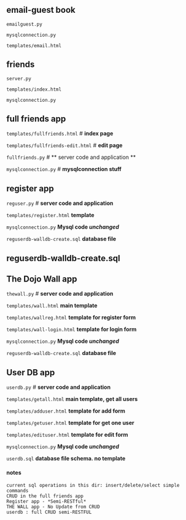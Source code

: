 ## email-guest book

`emailguest.py`

`mysqlconnection.py`  

`templates/email.html`

## friends

`server.py`

`templates/index.html`

`mysqlconnection.py`

## full friends app

`templates/fullfriends.html`  # **index page**

`templates/fullfriends-edit.html` # **edit page**

`fullfriends.py`  # ** server code and application **

`mysqlconnection.py` #  **mysqlconnection stuff**

## register app

`reguser.py`    # **server code and application**

`templates/register.html`  **template**

`mysqlconnection.py`  **Mysql code _unchanged_**

`reguserdb-walldb-create.sql` **database file**

## reguserdb-walldb-create.sql

## The Dojo Wall app

`thewall.py`    # **server code and application**

`templates/wall.html`  **main template**

`templates/wallreg.html`  **template for register form**

`templates/wall-login.html`  **template for login form**

`mysqlconnection.py`  **Mysql code _unchanged_**

`reguserdb-walldb-create.sql` **database file**

## User DB app

`userdb.py`    # **server code and application**

`templates/getall.html`  **main template, get all users**

`templates/adduser.html`  **template for add form**

`templates/getuser.html`  **template for get one user**

`templates/edituser.html`  **template for edit form**

`mysqlconnection.py`  **Mysql code _unchanged_**

`userdb.sql` **database file schema. no template**



#### notes
```
current sql operations in this dir: insert/delete/select simple commands
CRUD in the full friends app
Register app - *Semi-RESTful*
THE WALL app - No Update from CRUD
userdb : full CRUD semi-RESTFUL
```
